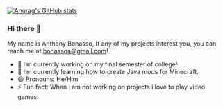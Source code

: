 
[![Anurag's GitHub stats](https://github-readme-stats.vercel.app/api?username=citiesxiv&hide=prs,contribs,stars,issues&theme=synthwave&show_icons=true)](https://github.com/anuraghazra/github-readme-stats)

### Hi there 👋
My name is Anthony Bonasso, If any of my projects interest you, you can reach me at bonassoa@gmail.com!

- 🔭 I’m currently working on my final semester of college!
- 🌱 I’m currently learning how to create Java mods for Minecraft.
- 😄 Pronouns: He/Him
- ⚡ Fun fact: When i am not working on projects i love to play video games.

